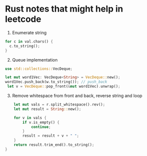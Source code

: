 # Rust notes that might help in leetcode

1. Enumerate string

```rust
for c in val.chars() {
  c.to_string();
}
```

2. Queue implementation

```rust
use std::collections::VecDeque;

let mut word1Vec: VecDeque<String> = VecDeque::new();
word1Vec.push_back(w.to_string()); // push_back
 let v = VecDeque::pop_front(&mut word1Vec).unwrap();

```

3. Remove whitespace from front and back, reverse string and loop

```rust
    let mut vals = r.split_whitespace().rev();
    let mut result = String::new();

    for v in vals {
        if v.is_empty() {
            continue;
        }
        result = result + v + " ";
    }
    return result.trim_end().to_string();
}


```
